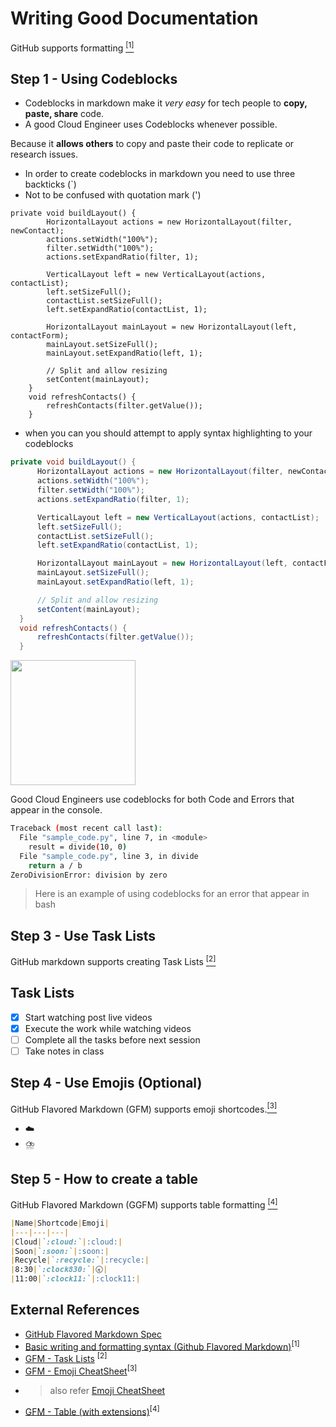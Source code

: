# Writing Good Documentation

GitHub supports formatting [<sup>[1]</sup>](#external-references)

## Step 1 - Using Codeblocks

- Codeblocks in markdown make it *very easy* for tech people to **copy, paste, share** code. 
- A good Cloud Engineer uses Codeblocks whenever possible.

Because it __allows others__ to copy and paste their code to replicate or research issues.

- In order to create codeblocks in markdown you need to use three backticks  (`)
- Not to be confused with quotation mark (')

```
private void buildLayout() {
        HorizontalLayout actions = new HorizontalLayout(filter, newContact);
        actions.setWidth("100%");
        filter.setWidth("100%");
        actions.setExpandRatio(filter, 1);

        VerticalLayout left = new VerticalLayout(actions, contactList);
        left.setSizeFull();
        contactList.setSizeFull();
        left.setExpandRatio(contactList, 1);

        HorizontalLayout mainLayout = new HorizontalLayout(left, contactForm);
        mainLayout.setSizeFull();
        mainLayout.setExpandRatio(left, 1);

        // Split and allow resizing
        setContent(mainLayout);
    }
    void refreshContacts() {
        refreshContacts(filter.getValue());
    }
```

- when you can you should attempt to apply syntax highlighting to your codeblocks

```java
private void buildLayout() {
      HorizontalLayout actions = new HorizontalLayout(filter, newContact);
      actions.setWidth("100%");
      filter.setWidth("100%");
      actions.setExpandRatio(filter, 1);

      VerticalLayout left = new VerticalLayout(actions, contactList);
      left.setSizeFull();
      contactList.setSizeFull();
      left.setExpandRatio(contactList, 1);

      HorizontalLayout mainLayout = new HorizontalLayout(left, contactForm);
      mainLayout.setSizeFull();
      mainLayout.setExpandRatio(left, 1);

      // Split and allow resizing
      setContent(mainLayout);
  }
  void refreshContacts() {
      refreshContacts(filter.getValue());
  }
```

<img width="200px" src="https://github.com/Samba73/github-docs-example/assets/90577515/1dd03ee5-d534-4095-8a9d-41eeba2b5f59" />

Good Cloud Engineers use codeblocks for both Code and Errors that appear in the console.

```bash
Traceback (most recent call last):
  File "sample_code.py", line 7, in <module>
    result = divide(10, 0)
  File "sample_code.py", line 3, in divide
    return a / b
ZeroDivisionError: division by zero
```
> Here is an example of using codeblocks for an error that appear in bash



## Step 3 - Use Task Lists

GitHub markdown supports creating Task Lists [<sup>[2]</sup>](#external-references)

## Task Lists

- [x] Start watching post live videos
- [x] Execute the work while watching videos
- [ ] Complete all the tasks before next session
- [ ] Take notes in class

## Step 4 - Use Emojis (Optional)

GitHub Flavored Markdown (GFM) supports emoji shortcodes.[<sup>[3]</sup>](#external-references)
- :cloud:
- :cloud_with_lightning_and_rain:

## Step 5 - How to create a table 

GitHub Flavored Markdown (GGFM) supports table formatting [<sup>[4]</sup>](#external-references)

```md
|Name|Shortcode|Emoji|
|---|---|---|
|Cloud|`:cloud:`|:cloud:|
|Soon|`:soon:`|:soon:|
|Recycle|`:recycle:`|:recycle:|
|8:30|`:clock830:`|🕣|
|11:00|`:clock11:`|:clock11:|
```



## External References

- [GitHub Flavored Markdown Spec](https://github.github.com/gfm/)
- [Basic writing and formatting syntax (Github Flavored Markdown)](https://docs.github.com/en/get-started/writing-on-github/getting-started-with-writing-and-formatting-on-github/basic-writing-and-formatting-syntax)<sup>[1]</sup>
- [GFM - Task Lists](https://docs.github.com/en/get-started/writing-on-github/getting-started-with-writing-and-formatting-on-github/basic-writing-and-formatting-syntax#task-lists) <sup>[2]</sup>
- [GFM - Emoji CheatSheet](https://github/com/ikatyang/emoji-cheat-sheet)<sup>[3]</sup>
- > also refer [Emoji CheatSheet](https://gist.github.com/rxaviers/7360908)
- [GFM - Table (with extensions)](https://github.github.com/gfm/#tables-extension-)<sup>[4]</sup> 
